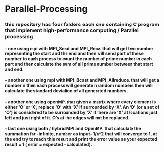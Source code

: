 # Parallel-Processing
### this repository  has four folders each one containing C program that implement high-performance computing / Parallel processing
#### - one using mpi with MPI_Send and MPI_Recv. that will get two number representing the start and the end and then will send part of these number to each process to count the number of prime number in each part and then calculate the sum of all prime number between that start and end.
#### - another one using mpi with MPI_Bcast and MPI_Allreduce. that will get a number n then each process will generate n random numbers then will calculate the standard deviation of all generated numbers.
#### - another one using openMP. that given a matrix where every element is either ‘O’ or ‘X’, replace ‘O’ with ‘X’ if surrounded by ‘X’. An ‘O’ (or a set of ‘O’) is considered to be surrounded by ‘X’ if there are ‘X’ at locations just left and just right of it. O’s at the edges will not be replaced.
#### - last one using both / hybrid MPI and OpenMP. that calculate the summation for -infinite, number as input- 1/n^2 that will converge to 1, at the end try to reach this result and print the error value as your expected result = 1 ( error = expected - calculated).
